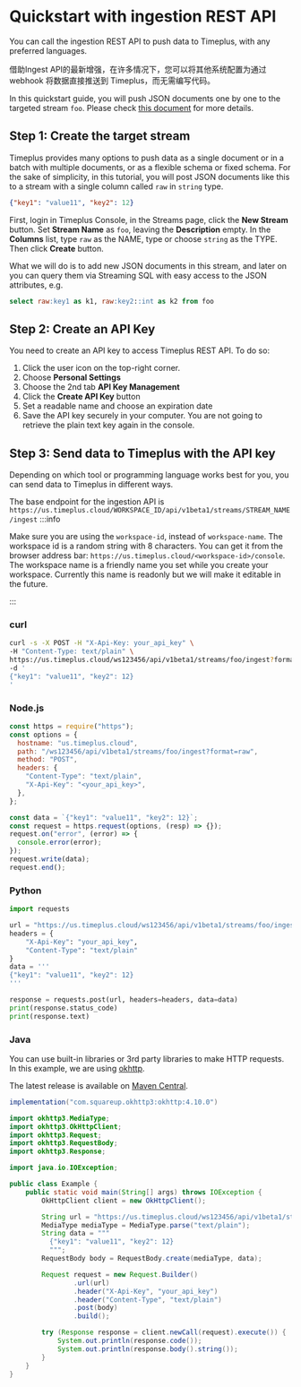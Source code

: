 # Quickstart with ingestion REST API

You can call the ingestion REST API to push data to Timeplus, with any preferred languages.

借助Ingest API的最新增强，在许多情况下，您可以将其他系统配置为通过 webhook 将数据直接推送到 Timeplus，而无需编写代码。

In this quickstart guide, you will push JSON documents one by one to the targeted stream `foo`. Please check [this document](ingest-api) for more details.

## Step 1: Create the target stream

Timeplus provides many options to push data as a single document or in a batch with multiple documents, or as a flexible schema or fixed schema. For the sake of simplicity, in this tutorial, you will post JSON documents like this to a stream with a single column called `raw` in `string` type.

```json
{"key1": "value11", "key2": 12}
```

First, login in Timeplus Console, in the Streams page, click the **New Stream** button. Set **Stream Name** as `foo`, leaving the **Description** empty. In the **Columns** list, type `raw` as the NAME, type or choose `string` as the TYPE. Then click **Create** button.

What we will do is to add new JSON documents in this stream, and later on you can query them via Streaming SQL with easy access to the JSON attributes, e.g.

```sql
select raw:key1 as k1, raw:key2::int as k2 from foo
```



## Step 2: Create an API Key



You need to create an API key to access Timeplus REST API. To do so:

1. Click the user icon on the top-right corner.
2. Choose **Personal Settings**
3. Choose the 2nd tab **API Key Management**
4. Click the **Create API Key** button
5. Set a readable name and choose an expiration date
6. Save the API key securely in your computer. You are not going to retrieve the plain text key again in the console.



## Step 3: Send data to Timeplus with the API key

Depending on which tool or programming language works best for you, you can send data to Timeplus in different ways.

The base endpoint for the ingestion API is `https://us.timeplus.cloud/WORKSPACE_ID/api/v1beta1/streams/STREAM_NAME/ingest` :::info

Make sure you are using the `workspace-id`, instead of `workspace-name`. The workspace id is a random string with 8 characters. You can get it from the browser address bar: `https://us.timeplus.cloud/<workspace-id>/console`. The workspace name is a friendly name you set while you create your workspace. Currently this name is readonly but we will make it editable in the future.

:::


### curl

```bash
curl -s -X POST -H "X-Api-Key: your_api_key" \
-H "Content-Type: text/plain" \
https://us.timeplus.cloud/ws123456/api/v1beta1/streams/foo/ingest?format=raw \
-d '
{"key1": "value11", "key2": 12}
'
```

### Node.js

```js
const https = require("https");
const options = {
  hostname: "us.timeplus.cloud",
  path: "/ws123456/api/v1beta1/streams/foo/ingest?format=raw",
  method: "POST",
  headers: {
    "Content-Type": "text/plain",
    "X-Api-Key": "<your_api_key>",
  },
};

const data = `{"key1": "value11", "key2": 12}`;
const request = https.request(options, (resp) => {});
request.on("error", (error) => {
  console.error(error);
});
request.write(data);
request.end();
```

### Python

```python
import requests

url = "https://us.timeplus.cloud/ws123456/api/v1beta1/streams/foo/ingest?format=raw"
headers = {
    "X-Api-Key": "your_api_key",
    "Content-Type": "text/plain"
}
data = '''
{"key1": "value11", "key2": 12}
'''

response = requests.post(url, headers=headers, data=data)
print(response.status_code)
print(response.text)
```

### Java

You can use built-in libraries or 3rd party libraries to make HTTP requests. In this example, we are using [okhttp](https://square.github.io/okhttp/).

The latest release is available on [Maven Central](https://search.maven.org/artifact/com.squareup.okhttp3/okhttp/4.10.0/jar).

```groovy
implementation("com.squareup.okhttp3:okhttp:4.10.0")
```

```java
import okhttp3.MediaType;
import okhttp3.OkHttpClient;
import okhttp3.Request;
import okhttp3.RequestBody;
import okhttp3.Response;

import java.io.IOException;

public class Example {
    public static void main(String[] args) throws IOException {
        OkHttpClient client = new OkHttpClient();

        String url = "https://us.timeplus.cloud/ws123456/api/v1beta1/streams/foo/ingest?format=raw";
        MediaType mediaType = MediaType.parse("text/plain");
        String data = """ 
          {"key1": "value11", "key2": 12} 
          """;
        RequestBody body = RequestBody.create(mediaType, data);

        Request request = new Request.Builder()
                .url(url)
                .header("X-Api-Key", "your_api_key")
                .header("Content-Type", "text/plain")
                .post(body)
                .build();

        try (Response response = client.newCall(request).execute()) {
            System.out.println(response.code());
            System.out.println(response.body().string());
        }
    }
}
```